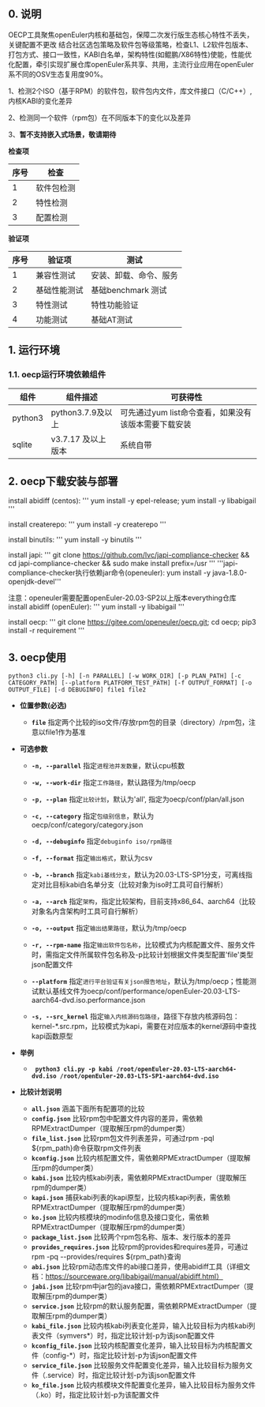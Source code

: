 
## 0. 说明

OECP工具聚焦openEuler内核和基础包，保障二次发行版生态核心特性不丢失，关键配置不更改 结合社区选包策略及软件包等级策略，检查L1、L2软件包版本、打包方式、接口一致性，KABI白名单，架构特性(如鲲鹏/X86特性)使能，性能优化配置，牵引实现扩展仓库openEuler系共享、共用，主流行业应用在openEuler系不同的OSV生态复用度90%。

1、检测2个ISO（基于RPM）的软件包，软件包内文件，库文件接口（C/C++）,内核KABI的变化差异

2、检测同一个软件（rpm包）在不同版本下的变化以及差异

3、**暂不支持嵌入式场景，敬请期待**

**检查项**

| 序号 | 检查                   |
| ---- | ---------------------- |
| 1    | 软件包检测             |
| 2    | 特性检测               |
| 3    | 配置检测               |

**验证项**

| 序号 | 验证项       | 测试                   |
| ---- | ------------ | ---------------------- |
| 1    | 兼容性测试   | 安装、卸载、命令、服务 |
| 2    | 基础性能测试 | 基础benchmark 测试     |
| 3    | 特性测试     | 特性功能验证           |
| 4    | 功能测试     | 基础AT测试             |

## 1. 运行环境

### 1.1. oecp运行环境依赖组件

| 组件      | 组件描述                                                     | 可获得性                                             |
| --------- | ------------------------------------------------------------ | ---------------------------------------------------- |
| python3   | python3.7.9及以上| 可先通过yum list命令查看，如果没有该版本需要下载安装 |
| sqlite    | v3.7.17 及以上版本                                           | 系统自带                                             |


## 2. oecp下载安装与部署


install abidiff (centos): ''' yum install -y epel-release; yum install -y libabigail '''

install createrepo: ''' yum install -y createrepo '''

install binutils: ''' yum install -y binutils '''

install japi:
'''
git clone https://github.com/lvc/japi-compliance-checker &&
cd japi-compliance-checker &&
sudo make install prefix=/usr
'''
'''japi-compliance-checker执行依赖jar命令(openeuler): yum install -y java-1.8.0-openjdk-devel'''

注意：openeuler需要配置openEuler-20.03-SP2以上版本everything仓库
install abidiff (openEuler): ''' yum install -y libabigail '''

install oecp:
'''
git clone https://gitee.com/openeuler/oecp.git;
cd oecp;
pip3 install -r requirement
'''

## 3. oecp使用

`python3 cli.py [-h] [-n PARALLEL] [-w WORK_DIR] [-p PLAN_PATH]
                [-c CATEGORY_PATH] [--platform PLATFORM_TEST_PATH]
                [-f OUTPUT_FORMAT] [-o OUTPUT_FILE] [-d DEBUGINFO]
                file1 file2`
* **位置参数(必选)**
  * **`file`**
    指定两个比较的iso文件/存放rpm包的目录（directory）/rpm包，注意以file1作为基准

* **可选参数**

  * **`-n, --parallel`**
    指定`进程池并发数量`，默认cpu核数

  * **`-w, --work-dir`**
    指定`工作路径`，默认路径为/tmp/oecp
  
  * **`-p, --plan`**
    指定`比较计划`，默认为'all', 指定为oecp/conf/plan/all.json

  * **`-c, --category`**
    指定`包级别信息`，默认为oecp/conf/category/category.json
	
  * **`-d, --debuginfo`**
    指定`debuginfo iso/rpm路径`
	
  * **`-f, --format`**
    指定`输出格式`，默认为csv

  * **`-b, --branch`**
    指定`kabi基线分支`，默认为20.03-LTS-SP1分支，可离线指定对比目标kabi白名单分支（比较对象为iso时工具可自行解析）

  * **`-a, --arch`**
    指定`架构`，指定比较架构，目前支持x86_64、aarch64（比较对象名内含架构时工具可自行解析）

  * **`-o, --output`**
    指定`输出结果路径`，默认为/tmp/oecp
  
  * **`-r, --rpm-name`**
    指定`输出软件包名称`，比较模式为内核配置文件、服务文件时，需指定文件所属软件包名称及-p比较计划根据文件类型配置'file'类型json配置文件

  * **`--platform`**
    指定`进行平台验证有关json报告地址`，默认为/tmp/oecp；性能测试默认基线文件为oecp/conf/performance/openEuler-20.03-LTS-aarch64-dvd.iso.performance.json
  
  * **`-s, --src_kernel`**
    指定`输入内核源码包路径`，路径下存放内核源码包：kernel-*.src.rpm，比较模式为kapi，需要在对应版本的kernel源码中查找kapi函数原型
  
* **举例**

  * **` python3 cli.py -p kabi /root/openEuler-20.03-LTS-aarch64-dvd.iso /root/openEuler-20.03-LTS-SP1-aarch64-dvd.iso`**

* **比较计划说明**
  * **`all.json`**
    涵盖下面所有配置项的比较
  * **`config.json`**
    比较rpm包中配置文件内容的差异，需依赖RPMExtractDumper（提取解压rpm的dumper类）
  * **`file_list.json`**
    比较rpm包文件列表差异，可通过rpm -pql ${rpm_path}命令获取rpm文件列表
  * **`kconfig.json`**
    比较内核配置文件，需依赖RPMExtractDumper（提取解压rpm的dumper类）
  * **`kabi.json`**
    比较内核kabi列表，需依赖RPMExtractDumper（提取解压rpm的dumper类）
  * **`kapi.json`**
    捕获kabi列表的kapi原型，比较内核kapi列表，需依赖RPMExtractDumper（提取解压rpm的dumper类）
  * **`ko.json`**
    比较内核模块的modinfo信息及接口变化，需依赖RPMExtractDumper（提取解压rpm的dumper类）
  * **`package_list.json`**
    比较两个rpm包名称、版本、发行版本的差异
  * **`provides_requires.json`**
    比较rpm的provides和requires差异，可通过rpm -pq --provides/requires ${rpm_path}查询
  * **`abi.json`**
    比较rpm动态库文件的abi接口差异，使用abidiff工具（详细文档：https://sourceware.org/libabigail/manual/abidiff.html）
  * **`jabi.json`**
    比较rpm中jar包的java接口，需依赖RPMExtractDumper（提取解压rpm的dumper类）
  * **`service.json`**
    比较rpm的默认服务配置，需依赖RPMExtractDumper（提取解压rpm的dumper类）
  * **`kabi_file.json`**
    比较内核kabi列表变化差异，输入比较目标为内核kabi列表文件（symvers*）时，指定比较计划-p为该json配置文件
  * **`kconfig_file.json`**
    比较内核配置变化差异，输入比较目标为内核配置文件（config-*）时，指定比较计划-p为该json配置文件
  * **`service_file.json`**
    比较服务文件配置变化差异，输入比较目标为服务文件（.service）时，指定比较计划-p为该json配置文件
  * **`ko_file.json`**
    比较内核模块文件配置变化差异，输入比较目标为服务文件（.ko）时，指定比较计划-p为该配置文件
